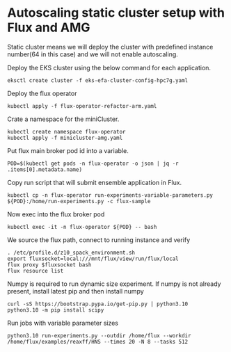 # Autoscaling static cluster setup with Flux and AMG
Static cluster means we will deploy the cluster with predefined instance number(64 in this case) and we will not enable autoscaling.

Deploy the EKS cluster using the below command for each application. 

```console
eksctl create cluster -f eks-efa-cluster-config-hpc7g.yaml
```

Deploy the flux operator
```console
kubectl apply -f flux-operator-refactor-arm.yaml
```

Crate a namespace for the miniCluster.
```console
kubectl create namespace flux-operator
kubectl apply -f minicluster-amg.yaml
```

Put flux main broker pod id into a variable. 
```console
POD=$(kubectl get pods -n flux-operator -o json | jq -r .items[0].metadata.name)
```

Copy run script that will submit ensemble application in Flux.
```console
kubectl cp -n flux-operator run-experiments-variable-parameters.py ${POD}:/home/run-experiments.py -c flux-sample
```

Now exec into the flux broker pod
```console
kubectl exec -it -n flux-operator ${POD} -- bash
```

We source the flux path, connect to running instance and verify
```console
. /etc/profile.d/z10_spack_environment.sh
export fluxsocket=local:///mnt/flux/view/run/flux/local
flux proxy $fluxsocket bash
flux resource list
```

Numpy is required to run dynamic size experiment. If numpy is not already present, install latest pip and then install numpy
```pycon
curl -sS https://bootstrap.pypa.io/get-pip.py | python3.10
python3.10 -m pip install scipy
```

Run jobs with variable parameter sizes
```
python3.10 run-experiments.py --outdir /home/flux --workdir /home/flux/examples/reaxff/HNS --times 20 -N 8 --tasks 512
```